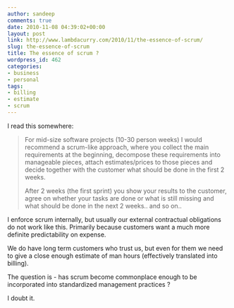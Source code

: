 ```yaml
---
author: sandeep
comments: true
date: 2010-11-08 04:39:02+00:00
layout: post
link: http://www.lambdacurry.com/2010/11/the-essence-of-scrum/
slug: the-essence-of-scrum
title: The essence of scrum ?
wordpress_id: 462
categories:
- business
- personal
tags:
- billing
- estimate
- scrum
---
```


I read this somewhere:


<blockquote>For mid-size software projects (10-30 person weeks) I would recommend a scrum-like approach, where you collect the main requirements at the beginning, decompose these requirements into manageable pieces, attach estimates/prices to those pieces and decide together with the customer what should be done in the first 2 weeks.

After 2 weeks (the first sprint) you show your results to the customer, agree on whether your tasks are done or what is still missing and what should be done in the next 2 weeks.. and so on..</blockquote>


I enforce scrum internally, but usually our external contractual obligations do not work like this. Primarily because customers want a much more definite predictability on expense.

We do have long term customers who trust us, but even for them we need to give a close enough estimate of man hours (effectively translated into billing).

The question is - has scrum become commonplace enough to be incorporated into standardized management practices ?

I doubt it.


<blockquote></blockquote>



